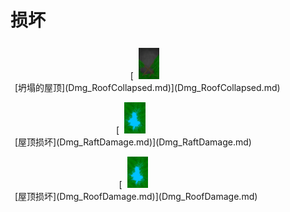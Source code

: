 # 损坏  
<div style="display:table"><div style="display:inline-block;padding:7px;margin:7px;border-left:none;border-right:none;text-align:center;min-width:150px;min-height:0px;margin: auto;"><div style="text-align:center;">[<div style="width:50px;display:inline-block;text-align:center"><img decoding="async" src="../wiki/Sprite/CollapsedRoof.png" href="a.md" style="max-width:50px;max-height:50px;"></div><br>[坍塌的屋顶](Dmg_RoofCollapsed.md)](Dmg_RoofCollapsed.md)</div></div><div style="display:inline-block;padding:7px;margin:7px;border-left:none;border-right:none;text-align:center;min-width:150px;min-height:0px;margin: auto;"><div style="text-align:center;">[<div style="width:50px;display:inline-block;text-align:center"><img decoding="async" src="../wiki/Sprite/RoofDamage.png" href="a.md" style="max-width:50px;max-height:50px;"></div><br>[屋顶损坏](Dmg_RaftDamage.md)](Dmg_RaftDamage.md)</div></div><div style="display:inline-block;padding:7px;margin:7px;border-left:none;border-right:none;text-align:center;min-width:150px;min-height:0px;margin: auto;"><div style="text-align:center;">[<div style="width:50px;display:inline-block;text-align:center"><img decoding="async" src="../wiki/Sprite/RoofDamage.png" href="a.md" style="max-width:50px;max-height:50px;"></div><br>[屋顶损坏](Dmg_RoofDamage.md)](Dmg_RoofDamage.md)</div></div></div>  
  


<script>document.title="损坏 - 卡牌生存百科 Card Survival Wiki";</script>